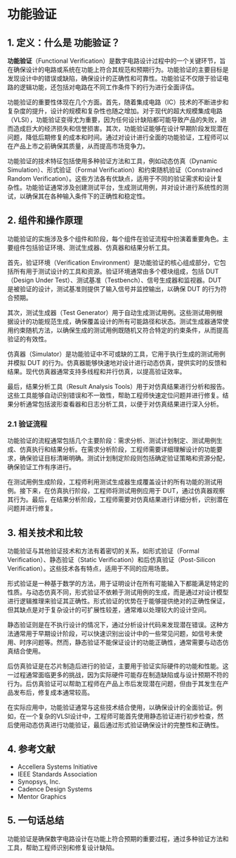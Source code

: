 # 功能验证

## 1. 定义：什么是 **功能验证**？
**功能验证**（Functional Verification）是数字电路设计过程中的一个关键环节，旨在确保设计的电路或系统在功能上符合其规范和预期行为。功能验证的主要目标是发现设计中的错误或缺陷，确保设计的正确性和可靠性。功能验证不仅限于验证电路的逻辑功能，还包括对电路在不同工作条件下的行为进行全面评估。

功能验证的重要性体现在几个方面。首先，随着集成电路（IC）技术的不断进步和复杂度的提升，设计的规模和复杂性也随之增加。对于现代的超大规模集成电路（VLSI），功能验证变得尤为重要，因为任何设计缺陷都可能导致产品的失败，进而造成巨大的经济损失和信誉损害。其次，功能验证能够在设计早期阶段发现潜在问题，降低后期修复的成本和时间。通过对设计进行全面的功能验证，工程师可以在产品上市之前确保其质量，从而提高市场竞争力。

功能验证的技术特征包括使用多种验证方法和工具，例如动态仿真（Dynamic Simulation）、形式验证（Formal Verification）和约束随机验证（Constrained Random Verification）。这些方法各有优缺点，适用于不同的验证需求和设计复杂性。功能验证通常涉及创建测试平台，生成测试用例，并对设计进行系统性的测试，以确保其在各种输入条件下的正确性和稳定性。

## 2. 组件和操作原理
功能验证的实施涉及多个组件和阶段，每个组件在验证流程中扮演着重要角色。主要组件包括验证环境、测试生成器、仿真器和结果分析工具。

首先，验证环境（Verification Environment）是功能验证的核心组成部分，它包括所有用于测试设计的工具和资源。验证环境通常由多个模块组成，包括 DUT（Design Under Test）、测试基准（Testbench）、信号生成器和监视器。DUT 是被验证的设计，测试基准则提供了输入信号并监控输出，以确保 DUT 的行为符合预期。

其次，测试生成器（Test Generator）用于自动生成测试用例。这些测试用例根据设计的功能规范生成，确保覆盖设计的所有可能路径和状态。测试生成器通常使用约束随机方法，以确保生成的测试用例既随机又符合特定的约束条件，从而提高验证的有效性。

仿真器（Simulator）是功能验证中不可或缺的工具，它用于执行生成的测试用例并模拟 DUT 的行为。仿真器能够快速地对设计进行动态仿真，提供实时的反馈和结果。现代仿真器通常支持多线程和并行仿真，以提高验证效率。

最后，结果分析工具（Result Analysis Tools）用于对仿真结果进行分析和报告。这些工具能够自动识别错误和不一致性，帮助工程师快速定位问题并进行修复。结果分析通常包括波形查看器和日志分析工具，以便于对仿真结果进行深入分析。

### 2.1 验证流程
功能验证的流程通常包括几个主要阶段：需求分析、测试计划制定、测试用例生成、仿真执行和结果分析。在需求分析阶段，工程师需要详细理解设计的功能要求，确保验证目标清晰明确。测试计划制定阶段则包括确定验证策略和资源分配，确保验证工作有序进行。

在测试用例生成阶段，工程师利用测试生成器生成覆盖设计的所有功能的测试用例。接下来，在仿真执行阶段，工程师将测试用例应用于 DUT，通过仿真器观察其行为。最后，在结果分析阶段，工程师需要对仿真结果进行详细分析，识别潜在问题并进行修复。

## 3. 相关技术和比较
功能验证与其他验证技术和方法有着密切的关系，如形式验证（Formal Verification）、静态验证（Static Verification）和后仿真验证（Post-Silicon Verification）。这些技术各有特点，适用于不同的应用场景。

形式验证是一种基于数学的方法，用于证明设计在所有可能输入下都能满足特定的性质。与动态仿真不同，形式验证不依赖于测试用例的生成，而是通过对设计模型进行逻辑推理来验证其正确性。形式验证的优势在于能够提供绝对的正确性保证，但其缺点是对于复杂设计的可扩展性较差，通常难以处理较大的设计空间。

静态验证则是在不执行设计的情况下，通过分析设计代码来发现潜在错误。这种方法通常用于早期设计阶段，可以快速识别出设计中的一些常见问题，如信号未使用、时序问题等。然而，静态验证不能保证设计的功能正确性，通常需要与动态仿真结合使用。

后仿真验证是在芯片制造后进行的验证，主要用于验证实际硬件的功能和性能。这一过程通常面临更多的挑战，因为实际硬件可能存在制造缺陷或与设计预期不符的行为。后仿真验证可以帮助工程师在产品上市后发现潜在问题，但由于其发生在产品发布后，修复成本通常较高。

在实际应用中，功能验证通常与这些技术结合使用，以确保设计的全面验证。例如，在一个复杂的VLSI设计中，工程师可能首先使用静态验证进行初步检查，然后使用动态仿真进行功能验证，最后通过形式验证确保设计的完整性和正确性。

## 4. 参考文献
- Accellera Systems Initiative
- IEEE Standards Association
- Synopsys, Inc.
- Cadence Design Systems
- Mentor Graphics

## 5. 一句话总结
功能验证是确保数字电路设计在功能上符合预期的重要过程，通过多种验证方法和工具，帮助工程师识别和修复设计缺陷。